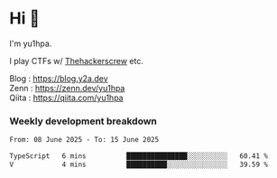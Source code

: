 # Hi 👋

I'm yu1hpa.

I play CTFs w/ [Thehackerscrew](https://www.thehackerscrew.team/) etc.

Blog : https://blog.y2a.dev  
Zenn : https://zenn.dev/yu1hpa  
Qiita : https://qiita.com/yu1hpa  

### Weekly development breakdown

<!--START_SECTION:waka-->

```txt
From: 08 June 2025 - To: 15 June 2025

TypeScript   6 mins          ███████████████░░░░░░░░░░   60.41 %
V            4 mins          ██████████░░░░░░░░░░░░░░░   39.59 %
```

<!--END_SECTION:waka-->

